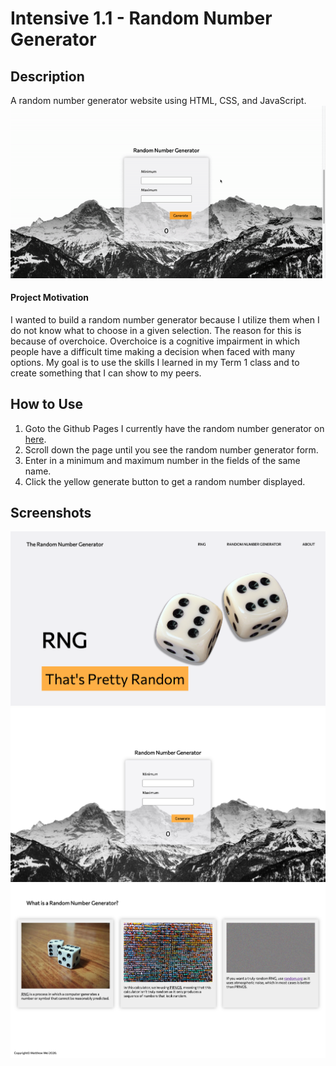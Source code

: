 # Intensive 1.1 - Random Number Generator

## Description
A random number generator website using HTML, CSS, and JavaScript.
![](screenshots/rng-demo.gif)

#### Project Motivation
I wanted to build a random number generator because I utilize them when I do not know what to choose in a given selection. The reason for this is because of overchoice. Overchoice is a cognitive impairment in which people have a difficult time making a decision when faced with many options. My goal is to use the skills I learned in my Term 1 class and to create something that I can show to my peers.

## How to Use
1. Goto the Github Pages I currently have the random number generator on [here](https://matthewwei35.github.io/).
2. Scroll down the page until you see the random number generator form.
3. Enter in a minimum and maximum number in the fields of the same name.
4. Click the yellow generate button to get a random number displayed.

## Screenshots
![Screenshot of website banner](screenshots/rng-1.png)
![Screenshot of random number generator](screenshots/rng-2.png)
![Screenshot of website information](screenshots/rng-3.png)
